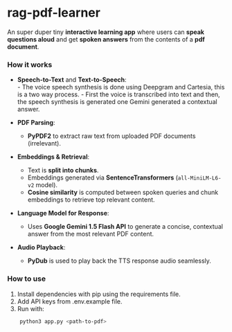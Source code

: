 # rag-pdf-learner
An super duper tiny **interactive learning app** where users can **speak questions aloud** and get **spoken answers** from the contents of a **pdf document**. 

### How it works
- **Speech-to-Text** and **Text-to-Speech**:  
	  - The voice speech synthesis is done using Deepgram and Cartesia, this is a two way process.
	  - First the voice is transcribed into text and then, the speech synthesis is generated one Gemini generated a contextual answer.
  
- **PDF Parsing**:  
    - **PyPDF2** to extract raw text from uploaded PDF documents (irrelevant).
    
- **Embeddings & Retrieval**: 
    - Text is **split into chunks**. 
    - Embeddings generated via **SentenceTransformers** (`all-MiniLM-L6-v2` model). 
    - **Cosine similarity** is computed between spoken queries and chunk embeddings to retrieve top relevant content.
	
- **Language Model for Response**:  
    - Uses **Google Gemini 1.5 Flash API** to generate a concise, contextual answer from the most relevant PDF content.
    
- **Audio Playback**:  
    - **PyDub** is used to play back the TTS response audio seamlessly.

### How to use

1. Install dependencies with pip using the requirements file.
2. Add API keys from .env.example file.
3. Run with:
```bash
    python3 app.py <path-to-pdf> 
```
